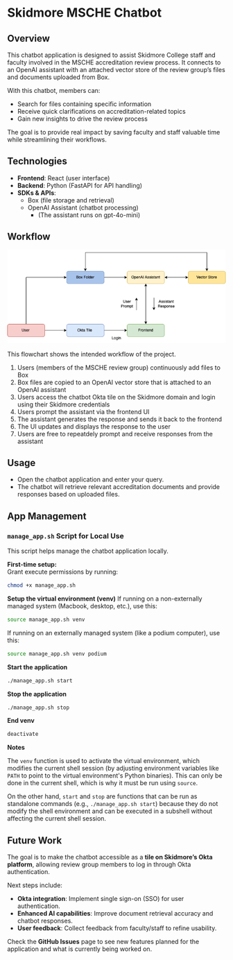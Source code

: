 # Skidmore MSCHE Chatbot

## Overview

This chatbot application is designed to assist Skidmore College staff and faculty involved in the MSCHE accreditation review process. It connects to an OpenAI assistant with an attached vector store of the review group’s files and documents uploaded from Box.

With this chatbot, members can:

- Search for files containing specific information
- Receive quick clarifications on accreditation-related topics
- Gain new insights to drive the review process

The goal is to provide real impact by saving faculty and staff valuable time while streamlining their workflows.

## Technologies

- **Frontend**: React (user interface)
- **Backend**: Python (FastAPI for API handling)
- **SDKs & APIs**:
  - Box (file storage and retrieval)
  - OpenAI Assistant (chatbot processing)
    - (The assistant runs on gpt-4o-mini)

## Workflow

![Workflow Diagram](images/MSCHE_Chatbot_FlowChart_v1.png)

This flowchart shows the intended workflow of the project.

1. Users (members of the MSCHE review group) continuously add files to Box
2. Box files are copied to an OpenAI vector store that is attached to an OpenAI assistant
3. Users access the chatbot Okta tile on the Skidmore domain and login using their Skidmore credentials
4. Users prompt the assistant via the frontend UI
5. The assistant generates the response and sends it back to the frontend
6. The UI updates and displays the response to the user
7. Users are free to repeatdely prompt and receive responses from the assistant

## Usage

- Open the chatbot application and enter your query.
- The chatbot will retrieve relevant accreditation documents and provide responses based on uploaded files.

## App Management

### `manage_app.sh` Script for Local Use

This script helps manage the chatbot application locally.

**First-time setup:**  
Grant execute permissions by running:

```bash
chmod +x manage_app.sh
```

**Setup the virtual environment (venv)**
If running on a non-externally managed system (Macbook, desktop, etc.), use this:

```bash
source manage_app.sh venv
```

If running on an externally managed system (like a podium computer), use this:

```bash
source manage_app.sh venv podium
```

**Start the application**

```bash
./manage_app.sh start
```

**Stop the application**

```bash
./manage_app.sh stop
```

**End venv**

```bash
deactivate
```

**Notes**

The `venv` function is used to activate the virtual environment, which modifies the current shell session (by adjusting environment variables like `PATH` to point to the virtual environment's Python binaries). This can only be done in the current shell, which is why it must be run using `source`.

On the other hand, `start` and `stop` are functions that can be run as standalone commands (e.g., `./manage_app.sh start`) because they do not modify the shell environment and can be executed in a subshell without affecting the current shell session.

## Future Work

The goal is to make the chatbot accessible as a **tile on Skidmore’s Okta platform**, allowing review group members to log in through Okta authentication.

Next steps include:

- **Okta integration**: Implement single sign-on (SSO) for user authentication.
- **Enhanced AI capabilities**: Improve document retrieval accuracy and chatbot responses.
- **User feedback**: Collect feedback from faculty/staff to refine usability.

Check the **GitHub Issues** page to see new features planned for the application and what is currently being worked on.
